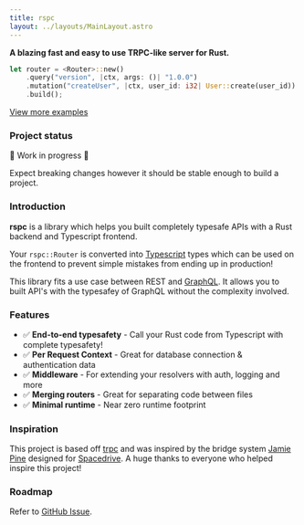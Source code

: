 ```yaml
---
title: rspc
layout: ../layouts/MainLayout.astro
---
```


**A blazing fast and easy to use TRPC-like server for Rust.**

```rust
let router = <Router>::new()
    .query("version", |ctx, args: ()| "1.0.0")
    .mutation("createUser", |ctx, user_id: i32| User::create(user_id))
    .build();
```
[View more examples](https://github.com/oscartbeaumont/rspc/tree/main/examples)

### Project status

🚧 Work in progress 🚧

Expect breaking changes however it should be stable enough to build a project.

### Introduction

**rspc** is a library which helps you built completely typesafe APIs with a Rust backend and Typescript frontend.

Your `rspc::Router` is converted into [Typescript](https://www.typescriptlang.org) types which can be used on the frontend to prevent simple mistakes from ending up in production!

This library fits a use case between REST and [GraphQL](https://graphql.org). It allows you to built API's with the typesafey of GraphQL without the complexity involved.

### Features

- ✅ **End-to-end typesafety** - Call your Rust code from Typescript with complete typesafety!
- ✅ **Per Request Context** - Great for database connection & authentication data
- ✅ **Middleware** - For extending your resolvers with auth, logging and more
- ✅ **Merging routers** - Great for separating code between files
- ✅ **Minimal runtime** - Near zero runtime footprint

### Inspiration

This project is based off [trpc](https://trpc.io) and was inspired by the bridge system [Jamie Pine](https://github.com/jamiepine) designed for [Spacedrive](https://www.spacedrive.com). A huge thanks to everyone who helped inspire this project!

### Roadmap

Refer to [GitHub Issue](https://github.com/oscartbeaumont/rspc/issues/2).